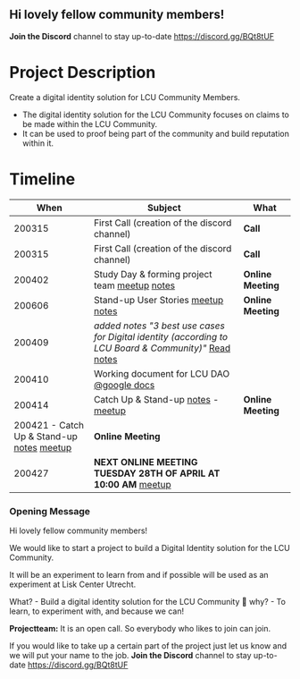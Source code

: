 ## Hi lovely fellow community members!
**Join the Discord** channel to stay up-to-date  https://discord.gg/BQt8tUF

# Project Description
Create a digital identity solution for LCU Community Members.

- The digital identity solution for the LCU Community focuses on claims to be made within the LCU Community.
- It can be used to proof being part of the community and build reputation within it.  


# Timeline
|When|Subject|What|
|---|---|---|
|200315|First Call (creation of the discord channel)|**Call**
|200315|First Call (creation of the discord channel)|**Call**|
|200402|Study Day & forming project team [meetup](https://www.meetup.com/LiskCenterUtrecht/events/269598831/) [notes](https://github.com/liskcenterutrecht/digital-identity/blob/master/meetings/20200402_SSI%20Study%20Day.md) | **Online Meeting**
|200606|Stand-up User Stories [meetup](https://www.meetup.com/LiskCenterUtrecht/events/269810292/) [notes](https://github.com/liskcenterutrecht/digital-identity/blob/master/meetings/20200406_SSI_UserStories_Brainstorm.md) | **Online Meeting**
|200409|*added notes "3 best use cases for Digital identity (according to LCU Board & Community)"* [Read notes](https://github.com/liskcenterutrecht/digital-identity/blob/master/meetings/200409_notes.md)
|200410|Working document for LCU DAO [@google docs](https://bit.ly/lcu-dao)
|200414|Catch Up & Stand-up [notes](https://github.com/liskcenterutrecht/digital-identity/blob/master/meetings/20200414_notes.md) - [meetup](https://www.meetup.com/LiskCenterUtrecht/events/269947109/) | **Online Meeting**
|200421  - Catch Up & Stand-up [notes](https://github.com/liskcenterutrecht/digital-identity/blob/master/meetings/20200421_notes.md) [meetup](https://www.meetup.com/LiskCenterUtrecht/events/270039185/) | **Online Meeting**
|200427|**NEXT ONLINE MEETING TUESDAY 28TH OF APRIL AT 10:00 AM** [meetup](https://www.meetup.com/LiskCenterUtrecht/events/270173584/)



### Opening Message
Hi lovely fellow community members!

We would like to start a project to build a Digital Identity solution for the LCU Community.

It will be an experiment to learn from and if possible will be used as an experiment at Lisk Center Utrecht.

What? - Build a digital identity solution for the LCU Community :hammer:
why?  - To learn, to experiment with, and because we can!

**Projectteam:**
It is an open call. So everybody who likes to join can join.

If you would like to take up a certain part of the project just let us know and we will put your name to the job.
**Join the Discord** channel to stay up-to-date  https://discord.gg/BQt8tUF
<!--stackedit_data:
eyJoaXN0b3J5IjpbODY4Mjg0Mjk1XX0=
-->